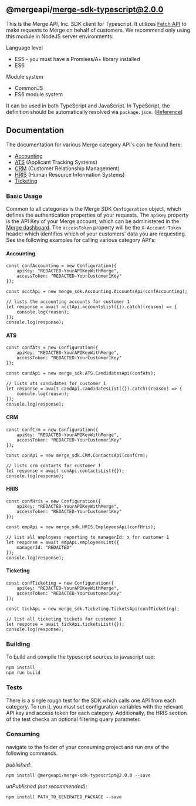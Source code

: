 ## @mergeapi/merge-sdk-typescript@2.0.0

This is the Merge API, Inc. SDK client for Typescript. It utilizes [Fetch API](https://fetch.spec.whatwg.org/) to
make requests to Merge on behalf of customers. We recommend only using this module in NodeJS server environments.

Language level
* ES5 - you must have a Promises/A+ library installed
* ES6

Module system
* CommonJS
* ES6 module system

It can be used in both TypeScript and JavaScript. In TypeScript, the definition should be automatically resolved via `package.json`. ([Reference](http://www.typescriptlang.org/docs/handbook/typings-for-npm-packages.html))

## Documentation

The documentation for various Merge category API's can be found here:

* [Accounting](https://www.merge.dev/docs/accounting/overview/)
* [ATS](https://www.merge.dev/docs/ats/overview/) (Applicant Tracking Systems)
* [CRM](https://www.merge.dev/docs/crm/overview/) (Customer Relationship Management)
* [HRIS](https://www.merge.dev/docs/hris/overview/) (Human Resource Information Systems)
* [Ticketing](https://www.merge.dev/docs/ticketing/overview/)

### Basic Usage

Common to all categories is the Merge SDK `Configuration` object, which defines the authentication properties of 
your requests. The `apiKey` property is the API Key of your Merge account, which can be administered in the 
[Merge dashboard](https://app.merge.dev/configuration/keys). The `accessToken` property will be the 
`X-Account-Token` header which identifies which of your customers' data you are requesting. See the following
examples for calling various category API's:

#### Accounting

```
const confAccounting = new Configuration({
    apiKey: "REDACTED-YourAPIKeyWithMerge",
    accessToken: "REDACTED-YourCustomer1Key"
});

const acctApi = new merge_sdk.Accounting.AccountsApi(confAccounting);

// lists the accounting accounts for customer 1
let response = await acctApi.accountsList({}).catch((reason) => {
    console.log(reason);
});
console.log(response);
```

#### ATS

```
const confAts = new Configuration({
    apiKey: "REDACTED-YourAPIKeyWithMerge",
    accessToken: "REDACTED-YourCustomer1Key"
});

const candApi = new merge_sdk.ATS.CandidatesApi(confAts);

// lists ats candidates for customer 1
let response = await candApi.candidatesList({}).catch((reason) => {
    console.log(reason);
});
console.log(response);
```

#### CRM

```
const confCrm = new Configuration({
    apiKey: "REDACTED-YourAPIKeyWithMerge",
    accessToken: "REDACTED-YourCustomer1Key"
});

const conApi = new merge_sdk.CRM.ContactsApi(confCrm);

// lists crm contacts for customer 1
let response = await conApi.contactsList({});
console.log(response);
```

#### HRIS

```
const confHris = new Configuration({
    apiKey: "REDACTED-YourAPIKeyWithMerge",
    accessToken: "REDACTED-YourCustomer1Key"
});

const empApi = new merge_sdk.HRIS.EmployeesApi(confHris);

// list all employess reporting to managerId: x for customer 1
let response = await empApi.employeesList({
    managerId: "REDACTED"
});
console.log(response);
```

#### Ticketing

```
const confTicketing = new Configuration({
    apiKey: "REDACTED-YourAPIKeyWithMerge",
    accessToken: "REDACTED-YourCustomer1Key"
});

const tickApi = new merge_sdk.Ticketing.TicketsApi(confTicketing);

// list all ticketing tickets for customer 1
let response = await tickApi.ticketsList({});
console.log(response);
```

### Building

To build and compile the typescript sources to javascript use:
```
npm install
npm run build
```

### Tests

There is a single rough test for the SDK which calls one API from each category. To run it, you must set 
configuration variables with the relevant API key and access token for each category. Additionally, the HRIS
section of the test checks an optional filtering query parameter.

### Consuming

navigate to the folder of your consuming project and run one of the following commands.

_published:_

```
npm install @mergeapi/merge-sdk-typescript@2.0.0 --save
```

_unPublished (not recommended):_

```
npm install PATH_TO_GENERATED_PACKAGE --save

